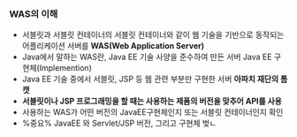 ### WAS의 이해
* 서블릿과 서블릿 컨테이너의 서블릿 컨테이너와 같이 웹 기술을 기반으로 동작되는 어플리케이션 서버를 **WAS(Web Application Server)**
* Java에서 말하는 WAS란, Java EE 기술 사양을 준수하여 만든 서버 Java EE 구현체(Implemention)
* Java EE 기술 중에서 서블릿, JSP 등 웹 관련 부분만 구현한 서버 **아파치 재단의 톰캣**
* **서블릿이나 JSP 프로그래밍을 할 때는 사용하는 제품의 버전을 맞추어 API를 사용**
* 사용하는 WAS가 어떤 버전의 JavaEE구현체인지 또는 서블릿 컨테이너인지 확인
* %중요% JavaEE 와 Servlet/JSP 버전, 그리고 구현체 벚ㄴ

